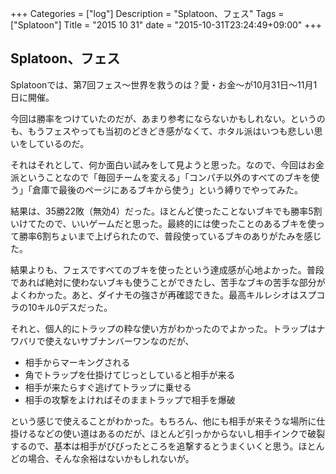 +++
Categories = ["log"]
Description = "Splatoon、フェス"
Tags = ["Splatoon"]
Title = "2015 10 31"
date = "2015-10-31T23:24:49+09:00"
+++

## Splatoon、フェス
Splatoonでは、第7回フェス〜世界を救うのは？愛・お金〜が10月31日〜11月1日に開催。

今回は勝率をつけていたのだが、あまり参考にならないかもしれない。というのも、もうフェスやっても当初のどきどき感がなくて、ホタル派はいつも悲しい思いをしているのだ。

それはそれとして、何か面白い試みをして見ようと思った。なので、今回はお金派ということなので「毎回チームを変える」「コンパチ以外のすべてのブキを使う」「倉庫で最後のページにあるブキから使う」という縛りでやってみた。

結果は、35勝22敗（無効4）だった。ほとんど使ったことないブキでも勝率5割いけてたので、いいゲームだと思った。最終的には使ったことのあるブキを使って勝率6割ちょいまで上げられたので、普段使っているブキのありがたみを感じた。

結果よりも、フェスですべてのブキを使ったという達成感が心地よかった。普段であれば絶対に使わないブキも使うことができたし、苦手なブキの苦手な部分がよくわかった。あと、ダイナモの強さが再確認できた。最高キルレシオはスプコラの10キル0デスだった。

それと、個人的にトラップの粋な使い方がわかったのでよかった。トラップはナワバリで使えないサブナンバーワンなのだが、

* 相手からマーキングされる
* 角でトラップを仕掛けてじっとしていると相手が来る
* 相手が来たらすぐ逃げてトラップに乗せる
* 相手の攻撃をよければそのままトラップで相手を爆破

という感じで使えることがわかった。もちろん、他にも相手が来そうな場所に仕掛けるなどの使い道はあるのだが、ほとんど引っかからないし相手インクで破裂するので、基本は相手がびびったところを追撃するとうまくいくと思う。ほとんどの場合、そんな余裕はないかもしれないが。